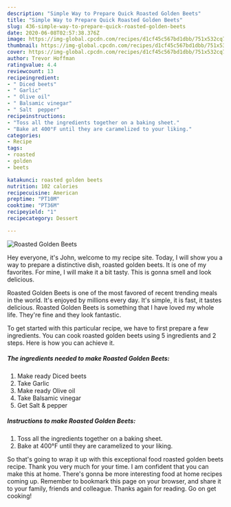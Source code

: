 ```yaml
---
description: "Simple Way to Prepare Quick Roasted Golden Beets"
title: "Simple Way to Prepare Quick Roasted Golden Beets"
slug: 436-simple-way-to-prepare-quick-roasted-golden-beets
date: 2020-06-08T02:57:38.376Z
image: https://img-global.cpcdn.com/recipes/d1cf45c567bd1dbb/751x532cq70/roasted-golden-beets-recipe-main-photo.jpg
thumbnail: https://img-global.cpcdn.com/recipes/d1cf45c567bd1dbb/751x532cq70/roasted-golden-beets-recipe-main-photo.jpg
cover: https://img-global.cpcdn.com/recipes/d1cf45c567bd1dbb/751x532cq70/roasted-golden-beets-recipe-main-photo.jpg
author: Trevor Hoffman
ratingvalue: 4.4
reviewcount: 13
recipeingredient:
- " Diced beets"
- " Garlic"
- " Olive oil"
- " Balsamic vinegar"
- " Salt  pepper"
recipeinstructions:
- "Toss all the ingredients together on a baking sheet."
- "Bake at 400°F until they are caramelized to your liking."
categories:
- Recipe
tags:
- roasted
- golden
- beets

katakunci: roasted golden beets 
nutrition: 102 calories
recipecuisine: American
preptime: "PT10M"
cooktime: "PT36M"
recipeyield: "1"
recipecategory: Dessert

---
```



![Roasted Golden Beets](https://img-global.cpcdn.com/recipes/d1cf45c567bd1dbb/751x532cq70/roasted-golden-beets-recipe-main-photo.jpg)

Hey everyone, it's John, welcome to my recipe site. Today, I will show you a way to prepare a distinctive dish, roasted golden beets. It is one of my favorites. For mine, I will make it a bit tasty. This is gonna smell and look delicious.



Roasted Golden Beets is one of the most favored of recent trending meals in the world. It's enjoyed by millions every day. It's simple, it is fast, it tastes delicious. Roasted Golden Beets is something that I have loved my whole life. They're fine and they look fantastic.


To get started with this particular recipe, we have to first prepare a few ingredients. You can cook roasted golden beets using 5 ingredients and 2 steps. Here is how you can achieve it.

<!--inarticleads1-->

##### The ingredients needed to make Roasted Golden Beets:

1. Make ready  Diced beets
1. Take  Garlic
1. Make ready  Olive oil
1. Take  Balsamic vinegar
1. Get  Salt &amp; pepper




<!--inarticleads2-->

##### Instructions to make Roasted Golden Beets:

1. Toss all the ingredients together on a baking sheet.
1. Bake at 400°F until they are caramelized to your liking.




So that's going to wrap it up with this exceptional food roasted golden beets recipe. Thank you very much for your time. I am confident that you can make this at home. There's gonna be more interesting food at home recipes coming up. Remember to bookmark this page on your browser, and share it to your family, friends and colleague. Thanks again for reading. Go on get cooking!

